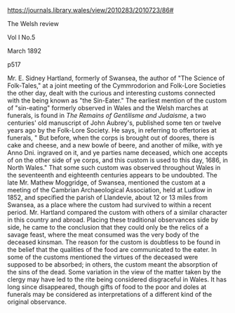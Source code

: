 https://journals.library.wales/view/2010283/2010723/86#

The Welsh review

Vol I No.5

March 1892


p517

Mr. E. Sidney Hartland, formerly of Swansea, the author of "The Science of Folk-Tales," at a joint meeting of the Cymmrodorion and Folk-Lore Societies the other day, dealt with the curious and interesting customs connected with the being known as "the Sin-Eater." The earliest mention of the custom of "sin-eating" formerly observed in Wales and the Welsh marches at funerals, is found in *The Remains of Gentilisme and Judaisme*, a two centuries' old manuscript of John Aubrey's, published some ten or twelve years ago by the Folk-Lore Society. He says, in referring to offertories at funerals, " But before, when the corps is brought out of doores, there is cake and cheese, and a new bowle of beere, and another of milke, with ye Anno Dni. ingraved on it, and ye parties name deceased, which one accepts of on the other side of ye corps, and this custom is used to this day, 1686, in North Wales." That some such custom was observed throughout Wales in the seventeenth and eighteenth centuries appears to be undoubted. The late Mr. Mathew Moggridge, of Swansea, mentioned the custom at a meeting of the Cambrian Archaeological Association, held at Ludlow in 1852, and specified the parish of Llandevie, about 12 or 13 miles from Swansea, as a place where the custom had survived to within a recent period. Mr. Hartland compared the custom with others of a similar character in this country and abroad. Placing these traditional observances side by side, he came to the conclusion that they could only be the relics of a savage feast, where the meat consumed was the very body of the deceased kinsman. The reason for the custom is doubtless to be found in the belief that the qualities of the food are communicated to the eater. In some of the customs mentioned the virtues of the deceased were supposed to be absorbed; in others, the custom meant the absorption of the sins of the dead. Some variation in the view of the matter taken by the clergy may have led to the rite being considered disgraceful in Wales. It has long since disappeared, though gifts of food to the poor and doles at funerals may be considered as interpretations of a different kind of the original observance.



